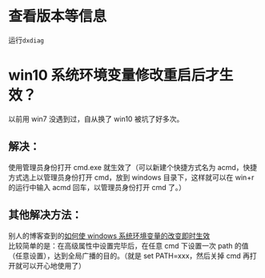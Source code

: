 # 查看版本等信息

运行`dxdiag`

# win10 系统环境变量修改重启后才生效？

以前用 win7 没遇到过，自从换了 win10 被坑了好多次。

## 解决：

使用管理员身份打开 cmd.exe 就生效了（可以新建个快捷方式名为 acmd，快捷方式选上以管理员身份打开 cmd，放到 windows 目录下，这样就可以在 win+r 的运行中输入 acmd 回车，以管理员身份打开 cmd 了。）

## 其他解决方法：

别人的博客查到的[如何使 windows 系统环境变量的改变即时生效](http://blog.csdn.net/lioncode/article/details/6037683)  
比较简单的是：在高级属性中设置完毕后，在任意 cmd 下设置一次 path 的值（任意设置），达到全局广播的目的。（就是 set PATH=xxx，然后关掉 cmd 再打开就可以开心地使用了）
